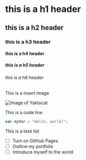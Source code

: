 # this is a h1 header
## this is a h2 header
### this is a h3 header
#### this is a h4 header
##### this is a h5 header
###### this is a h6 header


This is a insert image

![Image of Yaktocat](https://octodex.github.com/images/yaktocat.png)


This is a code line

``` javascript
var myVar = "Hello, world!";
```


This is a task list

- [ ] Turn on GitHub Pages
- [ ] Outline my portfolio
- [ ] Introduce myself to the world
